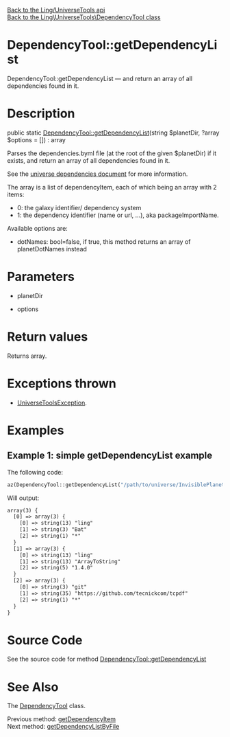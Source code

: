 [Back to the Ling/UniverseTools api](https://github.com/lingtalfi/UniverseTools/blob/master/doc/api/Ling/UniverseTools.md)<br>
[Back to the Ling\UniverseTools\DependencyTool class](https://github.com/lingtalfi/UniverseTools/blob/master/doc/api/Ling/UniverseTools/DependencyTool.md)


DependencyTool::getDependencyList
================



DependencyTool::getDependencyList — and return an array of all dependencies found in it.




Description
================


public static [DependencyTool::getDependencyList](https://github.com/lingtalfi/UniverseTools/blob/master/doc/api/Ling/UniverseTools/DependencyTool/getDependencyList.md)(string $planetDir, ?array $options = []) : array




Parses the dependencies.byml file (at the root of the given $planetDir) if it exists,
and return an array of all dependencies found in it.

See the [universe dependencies document](https://github.com/lingtalfi/TheScientist/blob/master/universe-dependencies-2019.md) for more information.

The array is a list of dependencyItem, each of which being an array with 2 items:

- 0: the galaxy identifier/ dependency system
- 1: the dependency identifier (name or url, ...), aka packageImportName.


Available options are:
- dotNames: bool=false, if true, this method returns an array of planetDotNames instead




Parameters
================


- planetDir

    

- options

    


Return values
================

Returns array.


Exceptions thrown
================

- [UniverseToolsException](https://github.com/lingtalfi/UniverseTools/blob/master/doc/api/Ling/UniverseTools/Exception/UniverseToolsException.md).&nbsp;





Examples
================

Example 1: simple getDependencyList example
--------------



The following code:

```php
az(DependencyTool::getDependencyList("/path/to/universe/InvisiblePlanet"));
```


Will output:

```html
array(3) {
  [0] => array(3) {
    [0] => string(13) "ling"
    [1] => string(3) "Bat"
    [2] => string(1) "*"
  }
  [1] => array(3) {
    [0] => string(13) "ling"
    [1] => string(13) "ArrayToString"
    [2] => string(5) "1.4.0"
  }
  [2] => array(3) {
    [0] => string(3) "git"
    [1] => string(35) "https://github.com/tecnickcom/tcpdf"
    [2] => string(1) "*"
  }
}

```


Source Code
===========
See the source code for method [DependencyTool::getDependencyList](https://github.com/lingtalfi/UniverseTools/blob/master/DependencyTool.php#L388-L402)


See Also
================

The [DependencyTool](https://github.com/lingtalfi/UniverseTools/blob/master/doc/api/Ling/UniverseTools/DependencyTool.md) class.

Previous method: [getDependencyItem](https://github.com/lingtalfi/UniverseTools/blob/master/doc/api/Ling/UniverseTools/DependencyTool/getDependencyItem.md)<br>Next method: [getDependencyListByFile](https://github.com/lingtalfi/UniverseTools/blob/master/doc/api/Ling/UniverseTools/DependencyTool/getDependencyListByFile.md)<br>

